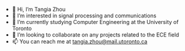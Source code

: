 - 👋 Hi, I’m Tangia Zhou
- 👀 I’m interested in signal processing and communications
- 🌱 I’m currently studying Computer Engineering at the University of Toronto
- 💞️ I’m looking to collaborate on any projects related to the ECE field
- 📫 You can reach me at tangia.zhou@mail.utoronto.ca

<!---
tangiazhou/tangiazhou is a ✨ special ✨ repository because its `README.md` (this file) appears on your GitHub profile.
You can click the Preview link to take a look at your changes.
--->
